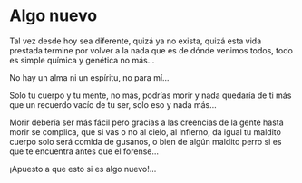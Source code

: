 # Algo nuevo

Tal vez desde hoy sea diferente, quizá ya no exista, quizá esta vida prestada termine por volver a la nada que es de dónde venimos todos, todo es simple química y genética no más...

No hay un alma ni un espíritu, no para mí...

Solo tu cuerpo y tu mente, no más, podrías morir y nada quedaría de ti más que un recuerdo vacío de tu ser, solo eso y nada más...

Morir debería ser más fácil pero gracias a las creencias de la gente hasta morir se complica, que si vas o no al cielo, al infierno, da igual tu maldito cuerpo solo será comida de gusanos, o bien de algún maldito perro si es que te encuentra antes que el forense...

¡Apuesto a que esto si es algo nuevo!...